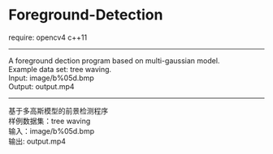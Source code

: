 # Foreground-Detection  
require: opencv4 c++11  

****

A foreground dection program based on multi-gaussian model.  
Example data set: tree waving.  
Input: image/b%05d.bmp  
Output: output.mp4  

****

基于多高斯模型的前景检测程序  
样例数据集：tree waving  
输入：image/b%05d.bmp  
输出: output.mp4  
